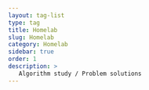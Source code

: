 ```yaml
---
layout: tag-list
type: tag
title: Homelab
slug: Homelab
category: Homelab
sidebar: true
order: 1
description: >
   Algorithm study / Problem solutions
---
```

